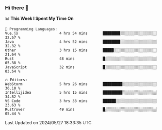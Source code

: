 ### Hi there 👋

<!--
**asdf12303116/asdf12303116** is a ✨ _special_ ✨ repository because its `README.md` (this file) appears on your GitHub profile.

Here are some ideas to get you started:

- 🔭 I’m currently working on ...
- 🌱 I’m currently learning ...
- 👯 I’m looking to collaborate on ...
- 🤔 I’m looking for help with ...
- 💬 Ask me about ...
- 📫 How to reach me: ...
- 😄 Pronouns: ...
- ⚡ Fun fact: ...
-->

<!--START_SECTION:waka-->
📊 **This Week I Spent My Time On** 

```text
💬 Programming Languages: 
Vue.js                   4 hrs 54 mins       ████████░░░░░░░░░░░░░░░░░   32.57 % 
Java                     4 hrs 52 mins       ████████░░░░░░░░░░░░░░░░░   32.32 % 
Other                    3 hrs 15 mins       █████░░░░░░░░░░░░░░░░░░░░   21.64 % 
Rust                     48 mins             █░░░░░░░░░░░░░░░░░░░░░░░░   05.38 % 
JavaScript               32 mins             █░░░░░░░░░░░░░░░░░░░░░░░░   03.54 % 

🔥 Editors: 
WebStorm                 5 hrs 26 mins       █████████░░░░░░░░░░░░░░░░   36.10 % 
Intellijidea             5 hrs 15 mins       █████████░░░░░░░░░░░░░░░░   34.82 % 
VS Code                  3 hrs 33 mins       ██████░░░░░░░░░░░░░░░░░░░   23.63 % 
Rustrover                49 mins             █░░░░░░░░░░░░░░░░░░░░░░░░   05.44 % 
```


 Last Updated on 2024/05/27 18:33:35 UTC
<!--END_SECTION:waka-->
